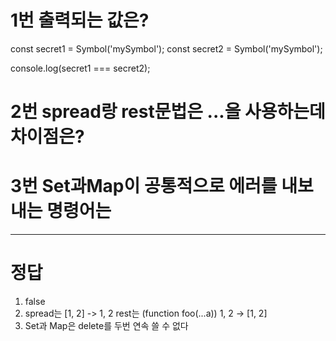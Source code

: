 # 1번 출력되는 값은?
const secret1 = Symbol('mySymbol');
const secret2 = Symbol('mySymbol');

console.log(secret1 === secret2);

# 2번 spread랑 rest문법은 ...을 사용하는데 차이점은?

# 3번 Set과Map이 공통적으로 에러를 내보내는 명령어는

---
# 정답
1. false
2. spread는 [1, 2] -> 1, 2 rest는 (function foo(...a)) 1, 2 -> [1, 2]
3. Set과 Map은 delete를 두번 연속 쓸 수 없다
